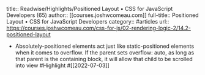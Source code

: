 title:: Readwise/Highlights/Positioned Layout • CSS for JavaScript Developers (65)
author:: [[courses.joshwcomeau.com]]
full-title:: Positioned Layout • CSS for JavaScript Developers
category:: #articles
url:: https://courses.joshwcomeau.com/css-for-js/02-rendering-logic-2/14.2-positioned-layout

- Absolutely-positioned elements act just like static-positioned elements when it comes to overflow. If the parent sets overflow: auto, as long as that parent is the containing block, it will allow that child to be scrolled into view #Highlight #[[2022-07-03]]